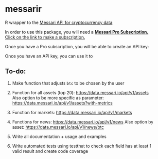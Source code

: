 # messarir
R wrapper to the [Messari API for cryptocurrency data](https://messari.io/api/)

In order to use this package, you will need a [**Messari Pro Subscription.** Click on the link to make a subscription.](https://messari.io/pricing)

Once you have a Pro subscription, you will be able to create an API key:

Once you have an API key, you can use it to 

## To-do:

1. Make function that adjusts `btc` to be chosen by the user


2. Function for all assets (top 20): https://data.messari.io/api/v1/assets
    Also option to be more specific as parameter: https://data.messari.io/api/v1/assets?with-metrics
    
    
3. Function for markets: https://data.messari.io/api/v1/markets


4. Functions for news: https://data.messari.io/api/v1/news
    Also option by asset: https://data.messari.io/api/v1/news/btc
    

5. Write all documentation + usage and examples


6. Write automated tests using testthat to check each field has at least 1 valid result and create code coverage
